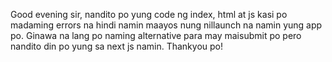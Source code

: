 Good evening sir, nandito po yung code ng index, html at js kasi po madaming errors na hindi namin maayos 
nung nillaunch na namin yung app po. Ginawa na lang po naming alternative para may maisubmit po pero nandito 
din po yung sa next js namin. Thankyou po!
